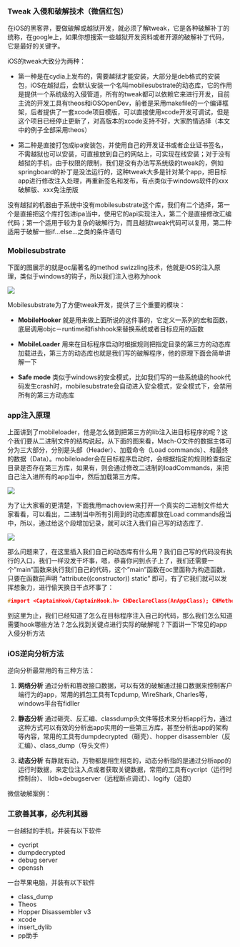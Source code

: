 ### Tweak 入侵和破解技术（微信红包）

在iOS的黑客界，要做破解或越狱开发，就必须了解tweak，它是各种破解补丁的统称，在google上，如果你想搜索一些越狱开发资料或者开源的破解补丁代码，它是最好的关键字。

iOS的tweak大致分为两种：

* 第一种是在cydia上发布的，需要越狱才能安装，大部分是deb格式的安装包，iOS在越狱后，会默认安装一个名叫mobilesubstrate的动态库，它的作用是提供一个系统级的入侵管道，所有的tweak都可以依赖它来进行开发，目前主流的开发工具有theos和iOSOpenDev，前者是采用makefile的一个编译框架，后者提供了一套xcode项目模版，可以直接使用xcode开发可调试，但是这个项目已经停止更新了，对高版本的xcode支持不好，大家酌情选择（本文中的例子全部采用theos）

* 第二种是直接打包成ipa安装包，并使用自己的开发证书或者企业证书签名，不需越狱也可以安装，可直接放到自己的网站上，可实现在线安装；对于没有越狱的手机，由于权限的限制，我们是没有办法写系统级的tweak的，例如springboard的补丁是没法运行的，这种tweak大多是针对某个app，把目标app进行修改注入处理，再重新签名和发布，有点类似于windows软件的xxx破解版、xxx免注册版


没有越狱的机器由于系统中没有mobilesubstrate这个库，我们有二个选择，第一个是直接把这个库打包进ipa当中，使用它的api实现注入，第二个是直接修改汇编代码；第一个适用于较为复杂的破解行为，而且越狱tweak代码可以复用，第二种适用于破解一些if…else…之类的条件语句

### Mobilesubstrate

下面的图展示的就是oc届著名的method swizzling技术，他就是iOS的注入原理，类似于windows的钩子，所以我们注入也称为hook

![](http://img.blog.csdn.net/20160630192139249)

Mobilesubstrate为了方便tweak开发，提供了三个重要的模块：

* **MobileHooker** 就是用来做上面所说的这件事的，它定义一系列的宏和函数，底层调用objc－runtime和fishhook来替换系统或者目标应用的函数

* **MobileLoader** 用来在目标程序启动时根据规则把指定目录的第三方的动态库加载进去，第三方的动态库也就是我们写的破解程序，他的原理下面会简单讲解一下

* **Safe mode** 类似于windows的安全模式，比如我们写的一些系统级的hook代码发生crash时，mobilesubstrate会自动进入安全模式，安全模式下，会禁用所有的第三方动态库


### app注入原理

上面讲到了mobileloader，他是怎么做到把第三方的lib注入进目标程序的呢？这个我们要从二进制文件的结构说起，从下面的图来看，Mach-O文件的数据主体可分为三大部分，分别是头部（Header）、加载命令（Load commands）、和最终的数据（Data）。mobileloader会在目标程序启动时，会根据指定的规则检查指定目录是否存在第三方库，如果有，则会通过修改二进制的loadCommands，来把自己注入进所有的app当中，然后加载第三方库。

![](http://img.blog.csdn.net/20160630194435735)

为了让大家看的更清楚，下面我用machoview来打开一个真实的二进制文件给大家看看，可以看出，二进制当中所有引用到的动态库都放在Load commands段当中，所以，通过给这个段增加记录，就可以注入我们自己写的动态库了.

![](http://img.blog.csdn.net/20160630195027509)

那么问题来了，在这里插入我们自己的动态库有什么用？我们自己写的代码没有执行的入口，我们一样没发干坏事，嗯，恭喜你问到点子上了，我们还需要一个”main”函数来执行我们自己的代码，这个”main”函数在oc里面称为构造函数，只要在函数前声明 “attribute\(\(constructor\)\) static” 即可，有了它我们就可以发挥想象力，进行偷天换日干点坏事了：

```c
#import <CaptainHook/CaptainHook.h> CHDeclareClass(AnAppClass); CHMethod(1, void, AnAppClass, say, id, arg1) { NSString* tmp=@"Hello, iOS!"; CHSuper(1, AnAppClass, say, tmp); } __attribute__((constructor)) static void entry() { NSLog(@"Hello, Ice And Fire!"); CHLoadLateClass(AnAppClass); CHClassHook(1, AnAppClass,say); }
```

到这里为止，我们已经知道了怎么在目标程序注入自己的代码，那么我们怎么知道需要hook哪些方法？怎么找到关键点进行实际的破解呢？下面讲一下常见的app入侵分析方法

### iOS逆向分析方法

逆向分析最常用的有三种方法：

1. **网络分析** 通过分析和篡改接口数据，可以有效的破解通过接口数据来控制客户端行为的app，常用的抓包工具有Tcpdump, WireShark, Charles等，windows平台有fidller

2. **静态分析** 通过砸壳、反汇编、classdump头文件等技术来分析app行为，通过这种方式可以有效的分析出app实用的一些第三方库，甚至分析出app的架构等内容，常用的工具有dumpdecrypted（砸壳）、hopper disassembler（反汇编）、class\_dump（导头文件）

3. **动态分析** 有静就有动，万物都是相生相克的，动态分析指的是通过分析app的运行时数据，来定位注入点或者获取关键数据，常用的工具有cycript（运行时控制台）、 lldb+debugserver（远程断点调试）、logify（追踪）





微信破解案例：





### 工欲善其事，必先利其器

一台越狱的手机，并装有以下软件

* cycript
* dumpdecrypted
* debug server
* openssh

一台苹果电脑，并装有以下软件

* class\_dump
* Theos
* Hopper Disassembler v3
* xcode
* insert\_dylib
* pp助手







